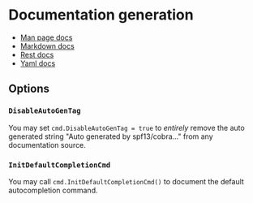 # Documentation generation

- [Man page docs](man.md)
- [Markdown docs](md.md)
- [Rest docs](rest.md)
- [Yaml docs](yaml.md)

## Options
### `DisableAutoGenTag`

You may set `cmd.DisableAutoGenTag = true`
to _entirely_ remove the auto generated string "Auto generated by spf13/cobra..."
from any documentation source.

### `InitDefaultCompletionCmd`

You may call `cmd.InitDefaultCompletionCmd()` to document the default autocompletion command.
